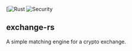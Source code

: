 [![Rust](https://github.com/flopezlasanta/exchange-rs/actions/workflows/rust.yml/badge.svg)
![Security](https://github.com/flopezlasanta/exchange-rs/actions/workflows/security.yml/badge.svg)

## exchange-rs

A simple matching engine for a crypto exchange.
